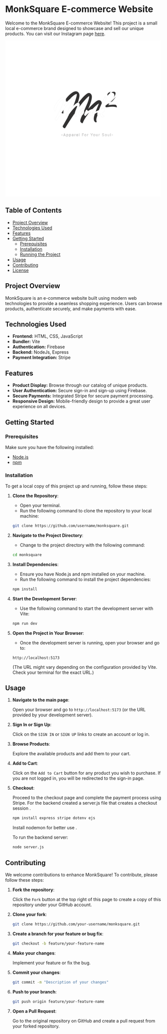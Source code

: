 # MonkSquare E-commerce Website

Welcome to the MonkSquare E-commerce Website! This project is a small local e-commerce brand designed to showcase and sell our unique products. You can visit our Instagram page [here](https://www.instagram.com/monksquare.in/).

![MonkSquare Banner](./public/images/monksqLogo1.png)

## Table of Contents

- [Project Overview](#project-overview)
- [Technologies Used](#technologies-used)
- [Features](#features)
- [Getting Started](#getting-started)
  - [Prerequisites](#prerequisites)
  - [Installation](#installation)
  - [Running the Project](#running-the-project)
- [Usage](#usage)
- [Contributing](#contributing)
- [License](#license)

## Project Overview

MonkSquare is an e-commerce website built using modern web technologies to provide a seamless shopping experience. Users can browse products, authenticate securely, and make payments with ease.

## Technologies Used

- **Frontend:** HTML, CSS, JavaScript
- **Bundler:** Vite
- **Authentication:** Firebase
- **Backend:** NodeJs, Express
- **Payment Integration:** Stripe

## Features

- **Product Display:** Browse through our catalog of unique products.
- **User Authentication:** Secure sign-in and sign-up using Firebase.
- **Secure Payments:** Integrated Stripe for secure payment processing.
- **Responsive Design:** Mobile-friendly design to provide a great user experience on all devices.

## Getting Started

### Prerequisites

Make sure you have the following installed:

- [Node.js](https://nodejs.org/en/download/)
- [npm](https://www.npmjs.com/get-npm)

### Installation
To get a local copy of this project up and running, follow these steps:

1. **Clone the Repository**:
    - Open your terminal.
    - Run the following command to clone the repository to your local machine:

    ```sh
    git clone https://github.com/username/monksquare.git
    ```

2. **Navigate to the Project Directory**:
    - Change to the project directory with the following command:

    ```sh
    cd monksquare
    ```

3. **Install Dependencies**:
    - Ensure you have Node.js and npm installed on your machine.
    - Run the following command to install the project dependencies:

    ```sh
    npm install
    ```

4. **Start the Development Server**:
    - Use the following command to start the development server with Vite:

    ```sh
    npm run dev
    ```

5. **Open the Project in Your Browser**:
    - Once the development server is running, open your browser and go to:

    ```
    http://localhost:5173
    ```

    (The URL might vary depending on the configuration provided by Vite. Check your terminal for the exact URL.)
## Usage

1. **Navigate to the main page**:

    Open your browser and go to `http://localhost:5173` (or the URL provided by your development server).

2. **Sign In or Sign Up**:

    Click on the `SIGN IN` or `SIGN UP` links to create an account or log in.

3. **Browse Products**:

    Explore the available products and add them to your cart.

4. **Add to Cart**:

    Click on the `Add to Cart` button for any product you wish to purchase. If you are not logged in, you will be redirected to the sign-in page.

5. **Checkout**:

    Proceed to the checkout page and complete the payment process using Stripe.
    For the backend created a server.js file that creates a checkout session .
    ```sh
    npm install express stripe dotenv ejs
    ```
    Install nodemon for better use .

    To run the backend server:
    ```sh
    node server.js
    ```


## Contributing

We welcome contributions to enhance MonkSquare! To contribute, please follow these steps:

1. **Fork the repository**:

    Click the `Fork` button at the top right of this page to create a copy of this repository under your GitHub account.

2. **Clone your fork**:

    ```sh
    git clone https://github.com/your-username/monksquare.git
    ```

3. **Create a branch for your feature or bug fix**:

    ```sh
    git checkout -b feature/your-feature-name
    ```

4. **Make your changes**:

    Implement your feature or fix the bug.

5. **Commit your changes**:

    ```sh
    git commit -m "Description of your changes"
    ```

6. **Push to your branch**:

    ```sh
    git push origin feature/your-feature-name
    ```

7. **Open a Pull Request**:

    Go to the original repository on GitHub and create a pull request from your forked repository.
    
